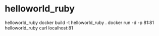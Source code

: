 # helloworld_ruby
helloworld_ruby
docker build -t helloworld_ruby .
docker run -d -p 81:81 helloworld_ruby
curl localhost:81